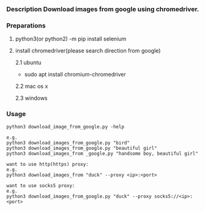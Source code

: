### Description Download images from google using chromedriver.

### Preparations
1. python3(or python2) -m pip install selenium
2. install chromedriver(please search direction from google) 

   2.1 ubuntu
    - sudo apt install chromium-chromedriver
  
   2.2 mac os x
  
   2.3 windows

### Usage

```
python3 download_image_from_google.py -help

e.g.
python3 download_images_from_google.py "bird"
python3 download_images_from_google.py "beautiful girl"
python3 download_images_from _google.py "handsome boy, beautiful girl"

want to use http(https) proxy:
e.g.
python3 download_images_from "duck" --proxy <ip>:<port>

want to use socks5 proxy:
e.g.
python3 download_images_from_google.py "duck" --proxy socks5://<ip>:<port>
```
